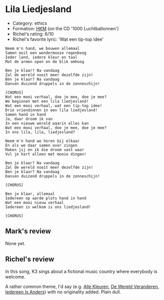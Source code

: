 # Lila Liedjesland

 * Category: ethics
 * Formation: [HKM](Hkm.md) (on the CD '1000 Luchtballonnen')
 * Richel's rating: 6/10
 * Richel's  favorite lyric: 'Wat een tip-top idee'

```
Neem m'n hand, we bouwen allemaal
Samen ooit een wondermooie regenboog
Ieder land, iedere kleur en taal
Mat de armen open en de blik omhoog

Ben je klaar? Na vandaag
Zal de wereld nooit meer dezelfde zijn!
Ben je klaar? Na vandaag
Dansen duizend druppels in de zonneschijn!

[CHORUS]
Wat een mooi verhaal, doe je mee, doe je mee?
We beginnen met een lila liedjesland!
Wat een mooi verhaal, wat een tip-top idee!
Drie vriendinnen in een lila liedjesland!
Samen hand in hand
Ja, daar droom ik van
In een nieuwe wereld waarin alles kan
Wat een mooi verhaal, doe je mee, doe je mee?
In ons lila, lila, liedjesland?

Neem m'n hand we horen bij elkaar
En als we daar samen over zingen
Maken jij en ik die droom vast waar
Vul je hart alleen met mooie dingen!

Ben je klaar? Na vandaag
Zal de wereld nooit meer dezelfde zijn!
Ben je klaar? Na vandaag
Dansen duizend druppels in de zonneschijn!

[CHORUS]

Ben je klaar, allemaal
Iedereen op aarde plots hand in hand
Wat een mooi nieuw verhaal
Iedereen is welkom is ons liedjesland!

[CHORUS]
```

## Mark's review

None yet.

## Richel's review

In this song, K3 sings about a fictional music country where everybody is welcome.

A rather common theme, I'd say (e.g. [Alle Kleuren](AlleKleuren.md), 
[De Wereld Veranderen](DeWereldVeranderen.md), [Iedereen Is Anders](IedereenIsAnders.md)) 
with no originality added. 
Plain dull.

